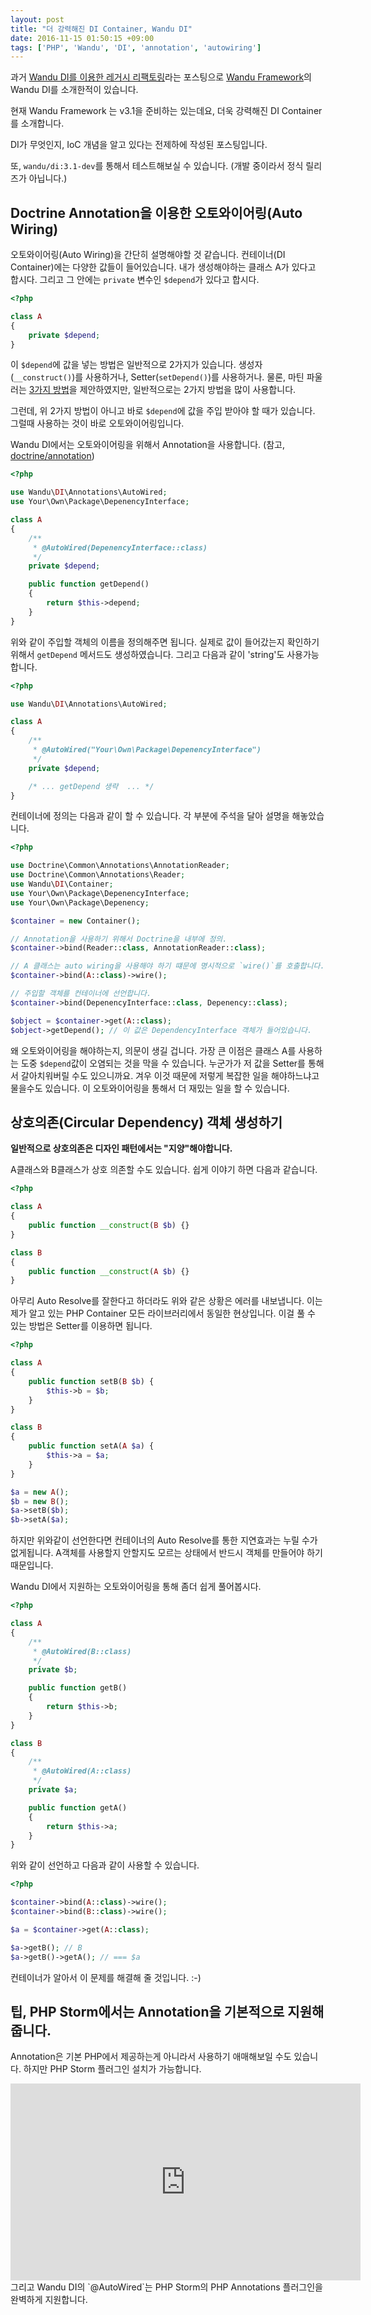 ```yaml
---
layout: post
title: "더 강력해진 DI Container, Wandu DI"
date: 2016-11-15 01:50:15 +09:00
tags: ['PHP', 'Wandu', 'DI', 'annotation', 'autowiring']
---
```


과거 [Wandu DI를 이용한 레거시 리팩토링](http://blog.wani.kr/posts/2015/08/07/wandu-di/)라는 포스팅으로
[Wandu Framework](http://wandu.github.io)의 Wandu DI를 소개한적이 있습니다.

현재 Wandu Framework 는 v3.1을 준비하는 있는데요, 더욱 강력해진 DI Container를 소개합니다.

DI가 무엇인지, IoC 개념을 알고 있다는 전제하에 작성된 포스팅입니다.

또, `wandu/di:3.1-dev`를 통해서 테스트해보실 수 있습니다. (개발 중이라서 정식 릴리즈가 아닙니다.)


## Doctrine Annotation을 이용한 오토와이어링(Auto Wiring)

오토와이어링(Auto Wiring)을 간단히 설명해야할 것 같습니다. 컨테이너(DI Container)에는 다양한 값들이 들어있습니다.
내가 생성해야하는 클래스 A가 있다고 합시다. 그리고 그 안에는 `private` 변수인 `$depend`가 있다고 합시다.

```php
<?php

class A
{
    private $depend;
}
```

이 `$depend`에 값을 넣는 방법은 일반적으로 2가지가 있습니다. 생성자(`__construct()`)를 사용하거나,
Setter(`setDepend()`)를 사용하거나. 물론, 마틴 파울러는
[3가지 방법](http://www.martinfowler.com/articles/injection.html#FormsOfDependencyInjection)을 제안하였지만,
일반적으로는 2가지 방법을 많이 사용합니다.

그런데, 위 2가지 방법이 아니고 바로 `$depend`에 값을 주입 받아야 할 때가 있습니다. 그럴때 사용하는 것이 바로
오토와이어링입니다.

Wandu DI에서는 오토와이어링을 위해서 Annotation을 사용합니다. (참고,
[doctrine/annotation](https://github.com/doctrine/annotations))

```php
<?php

use Wandu\DI\Annotations\AutoWired;
use Your\Own\Package\DepenencyInterface;

class A
{
    /**
     * @AutoWired(DepenencyInterface::class)
     */
    private $depend;

    public function getDepend()
    {
        return $this->depend;
    }
}
```

위와 같이 주입할 객체의 이름을 정의해주면 됩니다. 실제로 값이 들어갔는지 확인하기 위해서 `getDepend` 메서드도
생성하였습니다. 그리고 다음과 같이 'string'도 사용가능합니다.

```php
<?php

use Wandu\DI\Annotations\AutoWired;

class A
{
    /**
     * @AutoWired("Your\Own\Package\DepenencyInterface")
     */
    private $depend;

    /* ... getDepend 생략  ... */
}
```

컨테이너에 정의는 다음과 같이 할 수 있습니다. 각 부분에 주석을 달아 설명을 해놓았습니다.

```php
<?php

use Doctrine\Common\Annotations\AnnotationReader;
use Doctrine\Common\Annotations\Reader;
use Wandu\DI\Container;
use Your\Own\Package\DepenencyInterface;
use Your\Own\Package\Depenency;

$container = new Container();

// Annotation을 사용하기 위해서 Doctrine을 내부에 정의.
$container->bind(Reader::class, AnnotationReader::class); 

// A 클래스는 auto wiring을 사용해야 하기 떄문에 명시적으로 `wire()`를 호출합니다.
$container->bind(A::class)->wire();

// 주입할 객체를 컨테이너에 선언합니다.
$container->bind(DepenencyInterface::class, Depenency::class);

$object = $container->get(A::class);
$object->getDepend(); // 이 값은 DependencyInterface 객체가 들어있습니다.

```

왜 오토와이어링을 해야하는지, 의문이 생길 겁니다. 가장 큰 이점은 클래스 A를 사용하는 도중 `$depend`값이 오염되는 것을
막을 수 있습니다. 누군가가 저 값을 Setter를 통해서 갈아치워버릴 수도 있으니까요. 겨우 이것 때문에 저렇게 복잡한 일을
해야하느냐고 물을수도 있습니다. 이 오토와이어링을 통해서 더 재밌는 일을 할 수 있습니다.


## 상호의존(Circular Dependency) 객체 생성하기

**일반적으로 상호의존은 디자인 패턴에서는 "지양"해야합니다.**

A클래스와 B클래스가 상호 의존할 수도 있습니다. 쉽게 이야기 하면 다음과 같습니다.

```php
<?php

class A
{
    public function __construct(B $b) {}
}

class B
{
    public function __construct(A $b) {}
}
```

아무리 Auto Resolve를 잘한다고 하더라도 위와 같은 상황은 에러를 내보냅니다. 이는 제가 알고 있는 PHP Container
모든 라이브러리에서 동일한 현상입니다. 이걸 풀 수 있는 방법은 Setter를 이용하면 됩니다.

```php
<?php

class A
{
    public function setB(B $b) {
        $this->b = $b;
    }
}

class B
{
    public function setA(A $a) {
        $this->a = $a;
    }
}

$a = new A();
$b = new B();
$a->setB($b);
$b->setA($a);
```

하지만 위와같이 선언한다면 컨테이너의 Auto Resolve를 통한 지연효과는 누릴 수가 없게됩니다. A객체를 사용할지 안할지도
모르는 상태에서 반드시 객체를 만들어야 하기 때문입니다.

Wandu DI에서 지원하는 오토와이어링을 통해 좀더 쉽게 풀어봅시다.

```php
<?php

class A
{
    /**
     * @AutoWired(B::class)
     */
    private $b;

    public function getB()
    {
        return $this->b;
    }
}

class B
{
    /**
     * @AutoWired(A::class)
     */
    private $a;

    public function getA()
    {
        return $this->a;
    }
}

```

위와 같이 선언하고 다음과 같이 사용할 수 있습니다.

```php
<?php

$container->bind(A::class)->wire();
$container->bind(B::class)->wire();

$a = $container->get(A::class);

$a->getB(); // B
$a->getB()->getA(); // === $a
```

컨테이너가 알아서 이 문제를 해결해 줄 것입니다. :-)

## 팁, PHP Storm에서는 Annotation을 기본적으로 지원해줍니다.

Annotation은 기본 PHP에서 제공하는게 아니라서 사용하기 애매해보일 수도 있습니다. 하지만 PHP Storm 플러그인 설치가
가능합니다.

<div class="video-wrap">
    <iframe width="560" height="315" src="https://www.youtube.com/embed/hACeHnUbHYo" frameborder="0" allowfullscreen></iframe>
</div>
그리고 Wandu DI의 `@AutoWired`는 PHP Storm의 PHP Annotations 플러그인을 완벽하게 지원합니다.
